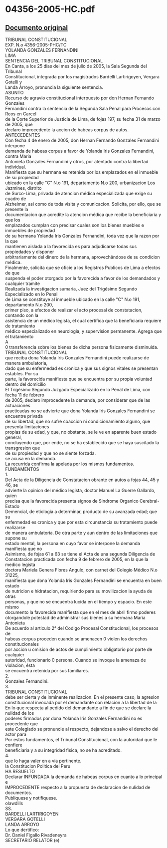 
04356-2005-HC.pdf
=================
  
[Documento original](https://tc.gob.pe/jurisprudencia/2006/04356-2005-HC.pdf)  
---  
TRIBUNAL CONSTITUCIONAL  
EXP. N.o 4356-2005-PHC/TC  
YOLANDA GONZALES FERNANDINI  
LIMA  
SENTENCIA DEL TRIBUNAL CONSTITUCIONAL  
En Canta, a los 25 dias del mes de julio de 2005, la Sala Segunda del Tribunal  
Constitucional, integrada por los magistrados Bardelli Lartirigoyen, Vergara Gotelli y  
Landa Arroyo, pronuncia la siguiente sentencia.  
ASUNTO  
Recurso de agravio constitucional interpuesto por don Hernan Fernando Gonzales  
Fernandini contra la sentencia de la Segunda Sala Penal para Procesos con Reos en Carcel  
de la Corte Superior de Justicia de Lima, de fojas 197, su fecha 31 de marzo de 2005, que  
declaro improcedente la accion de habeas corpus de autos.  
ANTECEDENTES  
Con fecha 4 de enero de 2005, don Hernan Fernando Gonzales Fernandini interpone  
demanda de habeas corpus a favor de Yolanda Iris Gonzales Fernandini, contra Maria  
Antonieta Gonzales Fernandini y otros, por atentado contra la libertad individual.  
Manifiesta que su hermana es retenida por los emplazados en el inmueble de su propiedad  
ubicado en la calle "C" N.o 191, departamento N.o 200, urbanizacion Los Jazmines, distrito  
de Surco-Lima, privada de atencion médica especializada que exige su cuadro de  
Alzheimer, asi como de toda visita y comunicacion. Solicita, por ello, que se presente la  
documentacion que acredite la atencion médica que recibe la beneficiaria y que los  
emplazados cumplan con precisar cuales son los bienes muebles e inmuebles de propiedad  
de su hermana Yolanda Iris Gonzales Fernandini, toda vez que la razon por la que  
mantienen aislada a la favorecida es para adjudicarse todas sus propiedades y disponer  
arbitrariamente del dinero de la hermana, aprovechândose de su condicion médica.  
Finalmente, solicita que se oficie a los Registros Publicos de Lima a efectos de que  
suspenda el poder otorgado por la favorecida a favor de los demandados y cualquier tramite  
Realizada la investigacion sumaria, Juez del Trigésimo Segundo Especializado en lo Penal  
de Lima se constituye al inmueble ubicado en la calle "C" N.o 191, departamento N.o 200,  
primer piso, a efectos de realizar el acto procesal de constatacion, contando con la  
asistencia de un médico legista, el cual certifica que la beneficiaria requiere de tratamiento  
médico especializado en neurologia, y supervision permanente. Agrega que el tratamiento  
A  
0 transferencia sobre los bienes de dicha persona fisicamente disminuida.  
TRIBUNAL CONSTITUCIONAL  
que reciba dona Yolanda Iris Gonzales Fernandini puede realizarse de manera ambulatoria,  
dado que su enfermedad es cronica y que sus signos vitales se presentan estables. Por su  
parte, la favorecida manifiesta que se encuentra por su propia voluntad dentro del domicilio  
El Trigésimo Segundo Juzgado Especializado en lo Penal de Lima, con fecha 11 de febrero  
de 2005, declaro improcedente la demanda, por considerar que de las actuaciones  
practicadas no se advierte que dona Yolanda Iris Gonzales Fernandini se encuentre privada  
de su libertad, que no sufre coaccion ni condicionamiento alguno, que presenta limitaciones  
propias de su edad, y que, no obstante, se le ve en aparente buen estado general,  
concluyendo que, por ende, no se ha establecido que se haya suscitado la transgresion que  
de su propiedad y que no se siente forzada.  
se acusa en la demanda.  
La recurrida confirma la apelada por los mismos fundamentos.  
FUNDAMENTOS  
1.  
Del Acta de la Diligencia de Constatacion obrante en autos a fojas 44, 45 y 46, se  
advierte la opinion del médico legista, doctor Manuel La Guerre Gallardo, quien  
precisa que la favorecida presenta signos de Sindrome Organico Cerebral- Estado  
Demencial, de etiologia a determinar, producto de su avanzada edad; que su  
enfermedad es cronica y que por esta circunstancia su tratamiento puede realizarse  
de manera ambulatoria. De otra parte y aun dentro de las limitaciones que supone su  
estado mental, la persona en cuyo favor se interpone la demanda manifiesta que no  
Asimismo, de fojas 61 a 63 se tiene el Acta de una segunda Diligencia de  
Constatacion practicada con fecha 9 de febrero de 2005, en la que la medico legista  
doctora Mariela Genera Flores Angulo, con carnet del Colegio Médico N.o 31225,  
manifiesta que dona Yolanda Iris Gonzales Fernandini se encuentra en buen estado  
de nutricion e hidratacion, requiriendo para su movilizacion la ayuda de otras  
personas, y que no se encuentra lucida en el tiempo y espacio. En este mismo  
documento la favorecida manifiesta que en el mes de abril firmo poderes  
otorgandole potestad de administrar sus bienes a su hermana Maria Antonieta  
De acuerdo al articulo 2° del Codigo Procesal Constitucional, los procesos de  
habeas corpus proceden cuando se amenacen 0 violen los derechos constitucionales  
por accion u omision de actos de cumplimiento obligatorio por parte de cualquier  
autoridad, funcionario 0 persona. Cuando se invoque la amenaza de violacion, ésta  
se encuentra retenida por sus familiares.  
2.  
Gonzales Fernandini.  
3.  
TRIBUNAL CONSTITUCIONAL  
debe ser cierta y de inminente realizacion. En el presente caso, la agresion  
constitucional invocada por el demandante con relacion a la libertad de la  
En lo que respecta al pedido del demandante a fin de que se declare la nulidad de los  
poderes firmados por dona Yolanda Iris Gonzales Fernandini no es procedente que  
este Colegiado se pronuncie al respecto, dejandose a salvo el derecho del actor para  
Por estos fundamentos, el Tribunal Constitucional, con la autoridad que le confiere  
beneficiaria y a su integridad fisica, no se ha acreditado.  
4.  
que lo haga valer en a via pertinente.  
la Constitucion Politica del Peru  
HA RESUELTO  
Declarar INFUNDADA la demanda de habeas corpus en cuanto a lo principal e  
IMPROCEDENTE respecto a la propuesta de declaracion de nulidad de documentos.  
Publiquese y notifiquese.  
olawdills  
SS.  
BARDELLI LARTIRIGOYEN  
VERGARA GOTELLI  
LANDA ARROYO  
Lo que dertifico:  
Dr. Daniel Figallo Rivadeneyra  
SECRETARIO RELATOR (e)